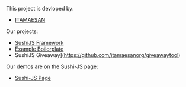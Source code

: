 This project is devloped by:
- [ITAMAESAN](https://github.com/itamaesanorg/)

Our projects:

- [SushiJS Framework](https://github.com/itamaesanorg/SushiJS)
- [Example Boilorplate](https://github.com/sushi-js/SushiJS-Example-01)
- SushiJS Giveaway](https://github.com/itamaesanorg/giveawaytool)

Our demos are on the Sushi-JS page:

- [Sushi-JS Page](https://github.com/sushi-js)
